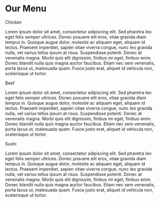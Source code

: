 <!DOCTYPE html>
<html>
	<head>
		<meta charset="utf-8">
		<title>Module 2 Coding Assignment</title>
		<link rel="stylesheet" href="css/style.css">
	</head>
	<body>
		<h1>Our Menu</h1>
		<div id="container-1">
			<div id="card">
				<div id="title" class="chicken">
					Chicken
				</div>
				<p>
					Lorem ipsum dolor sit amet, consectetur adipiscing elit. Sed pharetra leo eget felis semper ultrices. Donec posuere elit eros, vitae gravida diam tempus in. Quisque augue dolor, molestie ac aliquam eget, aliquam id lectus. Praesent imperdiet, sapien vitae viverra congue, nunc leo gravida nulla, vel varius tellus ipsum at risus. Suspendisse potenti. Donec at venenatis magna. Morbi quis elit dignissim, finibus mi eget, finibus enim. Donec blandit nulla quis magna auctor faucibus. Etiam nec sem venenatis, porta lacus ut, malesuada quam. Fusce justo erat, aliquet id vehicula non, scelerisque ut tortor.
				</p>
			</div>
		</div>
		<div id="container-1">
			<div id="card">
				<div id="title" class="beef">
					Beef
				</div>
				<p>
					Lorem ipsum dolor sit amet, consectetur adipiscing elit. Sed pharetra leo eget felis semper ultrices. Donec posuere elit eros, vitae gravida diam tempus in. Quisque augue dolor, molestie ac aliquam eget, aliquam id lectus. Praesent imperdiet, sapien vitae viverra congue, nunc leo gravida nulla, vel varius tellus ipsum at risus. Suspendisse potenti. Donec at venenatis magna. Morbi quis elit dignissim, finibus mi eget, finibus enim. Donec blandit nulla quis magna auctor faucibus. Etiam nec sem venenatis, porta lacus ut, malesuada quam. Fusce justo erat, aliquet id vehicula non, scelerisque ut tortor.
				</p>
			</div>
		</div>
		<div id="container-2">
			<div id="card">
				<div id="title" class="sushi">
					Sushi
				</div>
				<p>
					Lorem ipsum dolor sit amet, consectetur adipiscing elit. Sed pharetra leo eget felis semper ultrices. Donec posuere elit eros, vitae gravida diam tempus in. Quisque augue dolor, molestie ac aliquam eget, aliquam id lectus. Praesent imperdiet, sapien vitae viverra congue, nunc leo gravida nulla, vel varius tellus ipsum at risus. Suspendisse potenti. Donec at venenatis magna. Morbi quis elit dignissim, finibus mi eget, finibus enim. Donec blandit nulla quis magna auctor faucibus. Etiam nec sem venenatis, porta lacus ut, malesuada quam. Fusce justo erat, aliquet id vehicula non, scelerisque ut tortor.
				</p>
			</div>
		</div>
		
				
